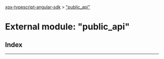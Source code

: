 [xpx-typescript-angular-sdk](../README.md) > ["public_api"](../modules/_public_api_.md)

# External module: "public_api"

## Index

---

